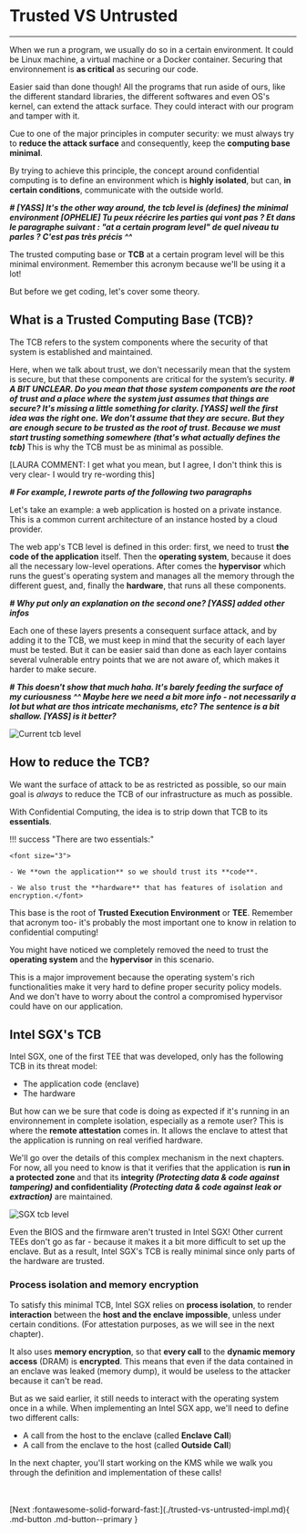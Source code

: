 # Trusted VS Untrusted
__________________________________________________

When we run a program, we usually do so in a certain environment. It could be Linux machine, a virtual machine or a Docker container. Securing that environnement is **as critical** as securing our code.

Easier said than done though! All the programs that run aside of ours, like the different standard libraries, the different softwares and even OS's kernel, can extend the attack surface. They could interact with our program and tamper with it.

Cue to one of the major principles in computer security: we must always try to **reduce the attack surface** and consequently, keep the **computing base minimal**.

By trying to achieve this principle, the concept around confidential computing is to define an environment which is **highly isolated**, but can, **in certain conditions**, communicate with the outside world. 

***# [YASS] It's the other way around, the tcb level is (defines) the minimal environment [OPHELIE] Tu peux réécrire les parties qui vont pas ? Et dans le paragraphe suivant : "at a certain program level" de quel niveau tu parles ? C'est pas très précis ^^*** 

The trusted computing base or **TCB** at a certain program level will be this minimal environment. Remember this acronym because we'll be using it a lot! 

But before we get coding, let's cover some theory.
 
## What is a Trusted Computing Base (TCB)? 

The TCB refers to the system components where the security of that system is established and maintained. 

Here, when we talk about trust, we don't necessarily mean that the system is secure, but that these components are critical for the system’s security. ***# A BIT UNCLEAR. Do you mean that those system components are the root of trust and a place where the system just assumes that things are secure? It's missing a little something for clarity. [YASS] well the first idea was the right one. We don't assume that they are secure. But they are enough secure to be trusted as the root of trust. Because we must start trusting something somewhere (that's what actually defines the tcb)*** This is why the TCB must be as minimal as possible. 

[LAURA COMMENT: I get what you mean, but I agree, I don't think this is very clear- I would try re-wording this]

***# For example, I rewrote parts of the following two paragraphs*** 

Let's take an example: a web application is hosted on a private instance. This is a common current architecture of an instance hosted by a cloud provider. 

The web app's TCB level is defined in this order: first, we need to trust **the code of the application** itself. Then the **operating system**, because it does all the necessary low-level operations. After comes the **hypervisor** which runs the guest's operating system and manages all the memory through the different guest, and, finally the **hardware**, that runs all these components.

***# Why put only an explanation on the second one? [YASS] added other infos***



Each one of these layers presents a consequent surface attack, and by adding it to the TCB, we must keep in mind that the security of each layer must be tested. But it can be easier said than done as each layer contains several vulnerable entry points that we are not aware of, which makes it harder to make secure. 

***# This doesn't show that much haha. It's barely feeding the surface of my curiousness ^^ Maybe here we need a bit more info - not necessarily a lot but what are thos intricate mechanisms, etc? The sentence is a bit shallow. [YASS] is it better?***

![Current tcb level](../assets/tcb_level_current.png)

## How to reduce the TCB?

We want the surface of attack to be as restricted as possible, so our main goal is *always* to reduce the TCB of our infrastructure as much as possible. 

With Confidential Computing, the idea is to strip down that TCB to its **essentials**. 

!!! success "There are two essentials:"

	<font size="3">

	- We **own the application** so we should trust its **code**. 

	- We also trust the **hardware** that has features of isolation and encryption.</font>

This base is the root of **Trusted Execution Environment** or **TEE**. Remember that acronym too- it's probably the most important one to know in relation to confidential computing!

You might have noticed we completely removed the need to trust the **operating system** and the **hypervisor** in this scenario. 

This is a major improvement because the operating system's rich functionalities make it very hard to define proper security policy models. And we don't have to worry about the control a compromised hypervisor could have on our application. 

## Intel SGX's TCB

Intel SGX, one of the first TEE that was developed, only has the following TCB in its threat model: 

- The application code (enclave)
- The hardware

But how can we be sure that code is doing as expected if it's running in an environnement in complete isolation, especially as a remote user? This is where the **remote attestation** comes in. It allows the enclave to attest that the application is running on real verified hardware.

We'll go over the details of this complex mechanism in the next chapters. For now, all you need to know is that it verifies that the application is **run in a protected zone** and that its **integrity *(Protecting data & code against tampering)* and confidentiality *(Protecting data & code against leak or extraction)*** are maintained.  

![SGX tcb level](../assets/tcb_level_sgx.png)

Even the BIOS and the firmware aren't trusted in Intel SGX! Other current TEEs don't go as far - because it makes it a bit more difficult to set up the enclave. But as a result, Intel SGX's TCB is really minimal since only parts of the hardware are trusted.

### Process isolation and memory encryption


To satisfy this minimal TCB, Intel SGX relies on **process isolation**, to render **interaction** between the **host and the enclave impossible**, unless under certain conditions. (For attestation purposes, as we will see in the next chapter).

It also uses **memory encryption**, so that **every call** to the **dynamic memory access** (DRAM) is **encrypted**. This means that even if the data contained in an enclave was leaked (memory dump), it would be useless to the attacker because it can't be read.

But as we said earlier, it still needs to interact with the operating system once in a while. When implementing an Intel SGX app, we'll need to define two different calls: 

- A call from the host to the enclave (called **Enclave Call**)
- A call from the enclave to the host (called **Outside Call**)

In the next chapter, you'll start working on the KMS while we walk you through the definition and implementation of these calls!

<br />
<br />
[Next :fontawesome-solid-forward-fast:](./trusted-vs-untrusted-impl.md){ .md-button .md-button--primary }